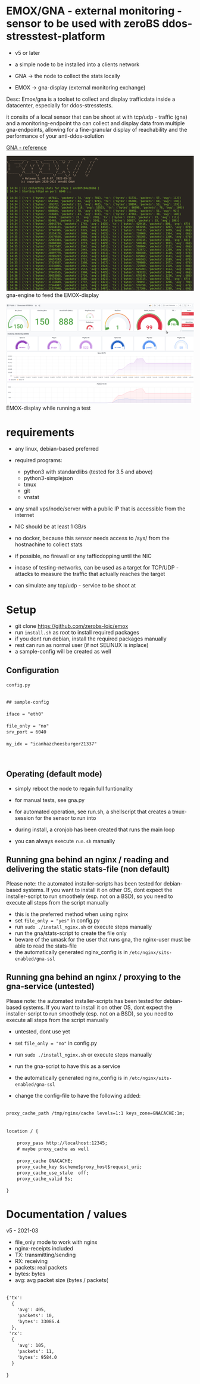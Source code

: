 # EMOX/GNA - external monitoring - sensor to be used with zeroBS ddos-stresstest-platform

- v5 or later

- a simple node to be installed into a clients network 
- GNA -> the node to collect the stats locally
- EMOX -> gna-display (external monitoring exchange)

Desc: Emox/gna is a toolset to collect and display trafficdata
inside a datacenter, especially for ddos-stresstests.

it consits of a local sensor that can be shoot at with tcp/udp - traffic
(gna) and a monitoring-endpoint tha can collect and display
data from multiple gna-endpoints, allowing for a fine-granular display
of reachability and the performance of your anti-ddos-solution



[GNA - reference](https://en.wikipedia.org/wiki/Gn%C3%A1_and_H%C3%B3fvarpnir)



![gna](imgs/gna.png)
gna-engine to feed the EMOX-display

![emox](imgs/emox-display.png)
EMOX-display while running a test


# requirements

- any linux, debian-based preferred
- required programs:
    - python3 with standardlibs (tested for 3.5 and above)
    - python3-simplejson 
    - tmux
    - git
    - vnstat
  
- any small vps/node/server with a public IP that is accessible from the internet
- NIC should be at least 1 GB/s
- no docker, because this sensor needs access to /sys/ from the hostnachine to collect stats
- if possible, no firewall or any tafficdopping until the NIC
- incase of testing-networks, can be used as a target for TCP/UDP - attacks
  to measure the traffic that actually reaches the target
- can simulate any tcp/udp - service to be shoot at


# Setup

- git clone https://github.com/zerobs-loic/emox
- run `install.sh` as root to install required packages
- if you dont run debian, install the required packages manually
- rest can run as normal user (if not SELINUX is inplace)
- a sample-config will be created as well



## Configuration

`config.py`

~~~~

## sample-config

iface = "eth0"

file_only = "no"
srv_port = 6040

my_idx = "icanhazcheesburgerZ1337"



~~~~

## Operating (default mode)

- simply reboot the node to regain full funtionality

- for manual tests, see gna.py

- for automated operation, see run.sh, a shellscript 
  that creates a tmux-session for the sensor to run into 

- during install, a cronjob has been created that runs the main loop

- you can always execute `run.sh` manually


## Running gna behind an nginx / reading and delivering the static stats-file (non default)


Please note: the automated installer-scripts has been tested for
debian-based systems. If you want to install it on other
OS, dont expect the installer-script to run smoothely (esp.
not on a BSD), so you need to execute all steps from the script manually

 
- this is the preferred method when using nginx
- set `file_only = "yes"` in config.py
- run `sudo ./install_nginx.sh` or execute steps manually
- run the gna/stats-script to create the file only
- beware of the umask for the user that runs gna, the nginx-user must be able
  to read the stats-file
- the automatically generated nginx_config is in `/etc/nginx/sits-enabled/gna-ssl`


## Running gna behind an nginx / proxying to the gna-service (untested)


Please note: the automated installer-scripts has been tested for
debian-based systems. If you want to install it on other
OS, dont expect the installer-script to run smoothely (esp.
not on a BSD), so you need to execute all steps from the script manually

- untested, dont use yet
- set `file_only = "no"` in config.py
- run `sudo ./install_nginx.sh` or execute steps manually
- run the gna-script to have this as a service
- the automatically generated nginx_config is in `/etc/nginx/sits-enabled/gna-ssl`

- change the config-file to have the following added: 

~~~

proxy_cache_path /tmp/nginx/cache levels=1:1 keys_zone=GNACACHE:1m;


location / {

    proxy_pass http://localhost:12345; 
    # maybe proxy_cache as well
  
    proxy_cache GNACACHE;
    proxy_cache_key $scheme$proxy_host$request_uri;
    proxy_cache_use_stale  off;
    proxy_cache_valid 5s;

}

~~~







# Documentation / values


v5 - 2021-03

- file_only mode to work with nginx 
- nginx-receipts included 
- TX: transmitting/sending
- RX: receiving
- packets: real packets
- bytes: bytes
- avg: avg packet size (bytes / packets(


~~~~

{'tx': 
  {
    'avg': 405, 
    'packets': 10, 
    'bytes': 33086.4
  }, 
 'rx': 
  {
    'avg': 105, 
    'packets': 11, 
    'bytes': 9584.0
  }

}

~~~~



